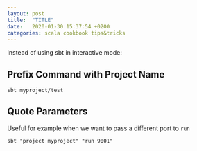 ```yaml
---
layout: post
title:  "TITLE"
date:   2020-01-30 15:37:54 +0200
categories: scala cookbook tips&tricks
---
```


Instead of using sbt in interactive mode:

## Prefix Command with Project Name

`sbt myproject/test`

## Quote Parameters

Useful for example when we want to pass a different port to `run`

`sbt "project myproject" "run 9001"`
